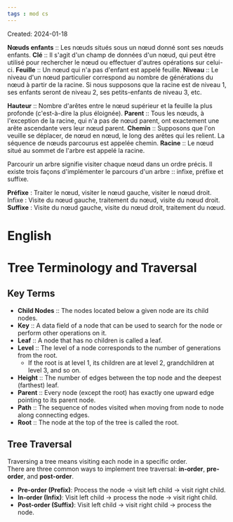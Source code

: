 ```yaml
---
tags : mod cs
---
```

Created: 2024-01-18

**Nœuds enfants** :: Les nœuds situés sous un nœud donné sont ses nœuds enfants. 
**Clé** :: Il s'agit d'un champ de données d'un nœud, qui peut être utilisé pour rechercher le nœud ou effectuer d'autres opérations sur celui-ci. 
**Feuille** :: Un nœud qui n'a pas d'enfant est appelé feuille. 
**Niveau** :: Le niveau d'un nœud particulier correspond au nombre de générations du nœud à partir de la racine. Si nous supposons que la racine est de niveau 1, ses enfants seront de niveau 2, ses petits-enfants de niveau 3, etc.

**Hauteur** :: Nombre d'arêtes entre le nœud supérieur et la feuille la plus profonde (c'est-à-dire la plus éloignée). 
**Parent** :: Tous les nœuds, à l'exception de la racine, qui n'a pas de nœud parent, ont exactement une arête ascendante vers leur nœud parent. 
**Chemin** :: Supposons que l'on veuille se déplacer, de nœud en nœud, le long des arêtes qui les relient. La séquence de nœuds parcourus est appelée chemin. 
**Racine** :: Le nœud situé au sommet de l'arbre est appelé la racine.

Parcourir un arbre signifie visiter chaque nœud dans un ordre précis. Il existe trois façons d'implémenter le parcours d'un arbre :: infixe, préfixe et suffixe.

**Préfixe** : Traiter le nœud, visiter le nœud gauche, visiter le nœud droit. 
Infixe : Visite du nœud gauche, traitement du nœud, visite du nœud droit. 
**Suffixe** : Visite du nœud gauche, visite du nœud droit, traitement du nœud.

# English 
# Tree Terminology and Traversal

## Key Terms
- **Child Nodes** :: The nodes located below a given node are its child nodes.  
- **Key** :: A data field of a node that can be used to search for the node or perform other operations on it.  
- **Leaf** :: A node that has no children is called a leaf.  
- **Level** :: The level of a node corresponds to the number of generations from the root.  
  - If the root is at level 1, its children are at level 2, grandchildren at level 3, and so on.  
- **Height** :: The number of edges between the top node and the deepest (farthest) leaf.  
- **Parent** :: Every node (except the root) has exactly one upward edge pointing to its parent node. 
- **Path** :: The sequence of nodes visited when moving from node to node along connecting edges.  
- **Root** :: The node at the top of the tree is called the root.  

## Tree Traversal
Traversing a tree means visiting each node in a specific order.  
There are three common ways to implement tree traversal: **in-order**, **pre-order**, and **post-order**.  

- **Pre-order (Prefix)**: Process the node → visit left child → visit right child.  
- **In-order (Infix)**: Visit left child → process the node → visit right child.  
- **Post-order (Suffix)**: Visit left child → visit right child → process the node.  
